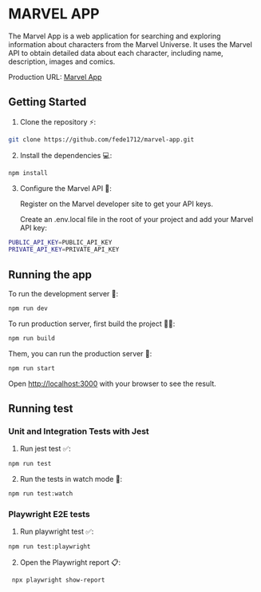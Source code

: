 # MARVEL APP

The Marvel App is a web application for searching and exploring information about characters from the Marvel Universe. It uses the Marvel API to obtain detailed data about each character, including name, description, images and comics.

Production URL: [Marvel App](https://marvel-app-puce-two.vercel.app/)

## Getting Started

1. Clone the repository ⚡️:

```bash
git clone https://github.com/fede1712/marvel-app.git
```

2. Install the dependencies 💻:

```bash
npm install
```

3. Configure the Marvel API 🦸:

   Register on the Marvel developer site to get your API keys.

   Create an .env.local file in the root of your project and add your Marvel API key:

```bash
PUBLIC_API_KEY=PUBLIC_API_KEY
PRIVATE_API_KEY=PRIVATE_API_KEY
```

## Running the app

To run the development server 🚀:

```bash
npm run dev
```

To run production server, first build the project 🧱🔨:

```bash
npm run build
```

Them, you can run the production server 🚀:

```bash
npm run start
```

Open [http://localhost:3000](http://localhost:3000) with your browser to see the result.

## Running test

### Unit and Integration Tests with Jest

1. Run jest test ✅:

```bash
npm run test
```

2. Run the tests in watch mode 👀:

```bash
npm run test:watch
```

### Playwright E2E tests

1. Run playwright test ✅:

```bash
npm run test:playwright
```

2. Open the Playwright report 📋:

```bash
 npx playwright show-report
```
